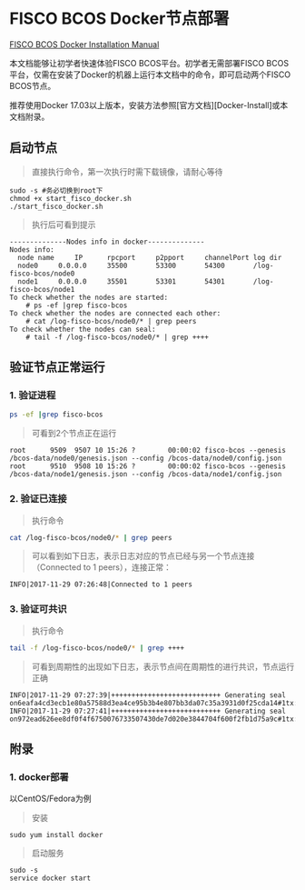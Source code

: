 # FISCO BCOS Docker节点部署

[FISCO BCOS Docker Installation Manual](README_EN.md)

本文档能够让初学者快速体验FISCO BCOS平台。初学者无需部署FISCO BCOS平台，仅需在安装了Docker的机器上运行本文档中的命令，即可启动两个FISCO BCOS节点。

推荐使用Docker 17.03以上版本，安装方法参照[官方文档][Docker-Install]或本文档附录。

## 启动节点

> 直接执行命令，第一次执行时需下载镜像，请耐心等待

```shell
sudo -s #务必切换到root下
chmod +x start_fisco_docker.sh
./start_fisco_docker.sh
```

> 执行后可看到提示

```log
--------------Nodes info in docker--------------
Nodes info:
  node name 	IP		rpcport		p2pport		channelPort	log dir
  node0		0.0.0.0		35500		53300		54300		/log-fisco-bcos/node0
  node1		0.0.0.0		35501		53301		54301		/log-fisco-bcos/node1
To check whether the nodes are started:
	# ps -ef |grep fisco-bcos
To check whether the nodes are connected each other:
	# cat /log-fisco-bcos/node0/* | grep peers
To check whether the nodes can seal: 
	# tail -f /log-fisco-bcos/node0/* | grep ++++
```

## 验证节点正常运行

### 1. 验证进程

```sh
ps -ef |grep fisco-bcos
```

> 可看到2个节点正在运行

```
root      9509  9507 10 15:26 ?        00:00:02 fisco-bcos --genesis /bcos-data/node0/genesis.json --config /bcos-data/node0/config.json
root      9510  9508 10 15:26 ?        00:00:02 fisco-bcos --genesis /bcos-data/node1/genesis.json --config /bcos-data/node1/config.json
```

### 2. 验证已连接

> 执行命令

```sh
cat /log-fisco-bcos/node0/* | grep peers
```

> 可以看到如下日志，表示日志对应的节点已经与另一个节点连接（Connected to 1 peers），连接正常：

```
INFO|2017-11-29 07:26:48|Connected to 1 peers
```

### 3. 验证可共识

> 执行命令

```sh
tail -f /log-fisco-bcos/node0/* | grep ++++
```

> 可看到周期性的出现如下日志，表示节点间在周期性的进行共识，节点运行正确

```
INFO|2017-11-29 07:27:39|+++++++++++++++++++++++++++ Generating seal on6eafa4cd3ecb1e80a57588d3ea4ce95b3b4e807bb3da07c35a3931d0f25cda14#1tx:0,maxtx:1000,tq.num=0time:1511940459437
INFO|2017-11-29 07:27:41|+++++++++++++++++++++++++++ Generating seal on972ead626ee8df0f4f6750076733507430de7d020e3844704f600f2fb1d75a9c#1tx:0,maxtx:1000,tq.num=0time:1511940461448
```

## 附录

### 1. docker部署

以CentOS/Fedora为例

> 安装

```shell
sudo yum install docker
```

> 启动服务

```shell
sudo -s
service docker start
```

